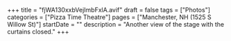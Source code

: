 +++
title = "fjWA130xxbVejImbFxlA.avif"
draft = false
tags = ["Photos"]
categories = ["Pizza Time Theatre"]
pages = ["Manchester, NH (1525 S Willow St)"]
startDate = ""
description = "Another view of the stage with the curtains closed."
+++
